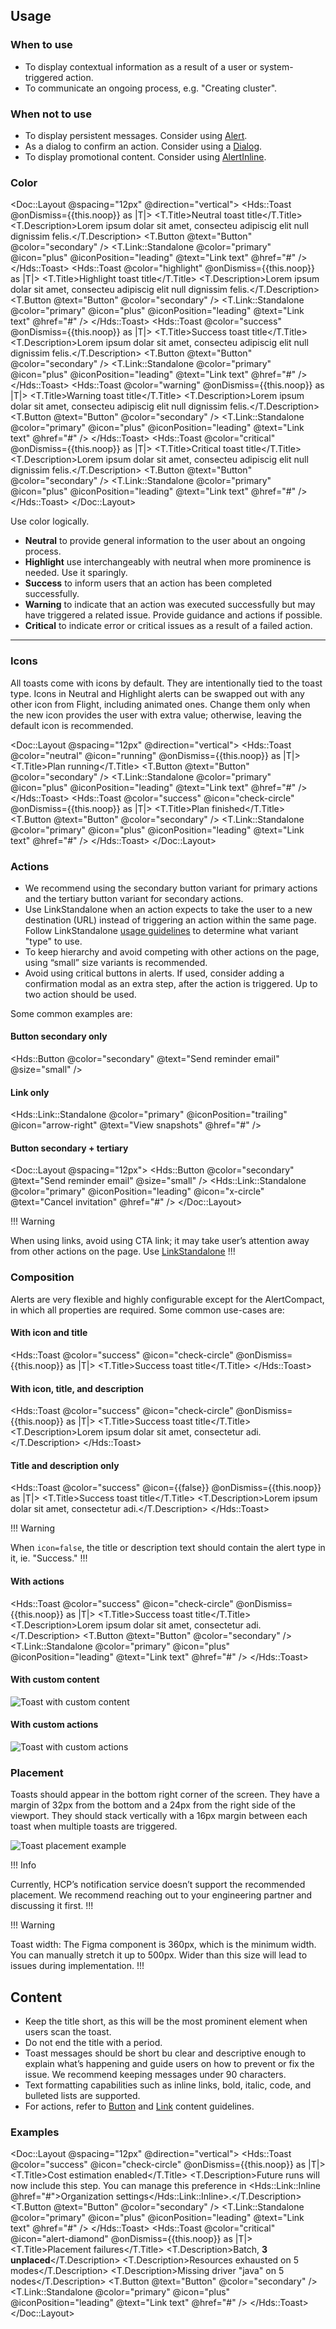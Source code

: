 ## Usage

### When to use

- To display contextual information as a result of a user or system-triggered action.
- To communicate an ongoing process, e.g. "Creating cluster".

### When not to use

- To display persistent messages. Consider using [Alert](/components/alert).
- As a dialog to confirm an action. Consider using a [Dialog](/components/dialog).
- To display promotional content. Consider using [AlertInline](/components/alert-inline).

### Color

<Doc::Layout @spacing="12px" @direction="vertical">
  <Hds::Toast @onDismiss={{this.noop}} as |T|>
    <T.Title>Neutral toast title</T.Title>
    <T.Description>Lorem ipsum dolar sit amet, consecteu adipiscig elit null dignissim felis.</T.Description>
    <T.Button @text="Button" @color="secondary" />
    <T.Link::Standalone @color="primary" @icon="plus" @iconPosition="leading" @text="Link text" @href="#" />
  </Hds::Toast>
  <Hds::Toast @color="highlight" @onDismiss={{this.noop}} as |T|>
    <T.Title>Highlight toast title</T.Title>
    <T.Description>Lorem ipsum dolar sit amet, consecteu adipiscig elit null dignissim felis.</T.Description>
    <T.Button @text="Button" @color="secondary" />
    <T.Link::Standalone @color="primary" @icon="plus" @iconPosition="leading" @text="Link text" @href="#" />
  </Hds::Toast>
  <Hds::Toast @color="success" @onDismiss={{this.noop}} as |T|>
    <T.Title>Success toast title</T.Title>
    <T.Description>Lorem ipsum dolar sit amet, consecteu adipiscig elit null dignissim felis.</T.Description>
    <T.Button @text="Button" @color="secondary" />
    <T.Link::Standalone @color="primary" @icon="plus" @iconPosition="leading" @text="Link text" @href="#" />
  </Hds::Toast>
  <Hds::Toast @color="warning" @onDismiss={{this.noop}} as |T|>
    <T.Title>Warning toast title</T.Title>
    <T.Description>Lorem ipsum dolar sit amet, consecteu adipiscig elit null dignissim felis.</T.Description>
    <T.Button @text="Button" @color="secondary" />
    <T.Link::Standalone @color="primary" @icon="plus" @iconPosition="leading" @text="Link text" @href="#" />
  </Hds::Toast>
  <Hds::Toast @color="critical" @onDismiss={{this.noop}} as |T|>
    <T.Title>Critical toast title</T.Title>
    <T.Description>Lorem ipsum dolar sit amet, consecteu adipiscig elit null dignissim felis.</T.Description>
    <T.Button @text="Button" @color="secondary" />
    <T.Link::Standalone @color="primary" @icon="plus" @iconPosition="leading" @text="Link text" @href="#" />
  </Hds::Toast>
</Doc::Layout>

Use color logically.

- **Neutral** to provide general information to the user about an ongoing process.
- **Highlight** use interchangeably with neutral when more prominence is needed. Use it sparingly.
- **Success** to inform users that an action has been completed successfully.
- **Warning** to indicate that an action was executed successfully but may have triggered a related issue. Provide guidance and actions if possible.
- **Critical** to indicate error or critical issues as a result of a failed action.

---

### Icons

All toasts come with icons by default. They are intentionally tied to the toast type. Icons in Neutral and Highlight alerts can be swapped out with any other icon from Flight, including animated ones. Change them only when the new icon provides the user with extra value; otherwise, leaving the default icon is recommended.

<Doc::Layout @spacing="12px" @direction="vertical">
  <Hds::Toast @color="neutral" @icon="running" @onDismiss={{this.noop}} as |T|>
    <T.Title>Plan running</T.Title>
    <T.Button @text="Button" @color="secondary" />
    <T.Link::Standalone @color="primary" @icon="plus" @iconPosition="leading" @text="Link text" @href="#" />
  </Hds::Toast>
  <Hds::Toast @color="success" @icon="check-circle" @onDismiss={{this.noop}} as |T|>
    <T.Title>Plan finished</T.Title>
    <T.Button @text="Button" @color="secondary" />
    <T.Link::Standalone @color="primary" @icon="plus" @iconPosition="leading" @text="Link text" @href="#" />
  </Hds::Toast>
</Doc::Layout>

### Actions

- We recommend using the secondary button variant for primary actions and the tertiary button variant for secondary actions.
- Use LinkStandalone when an action expects to take the user to a new destination (URL) instead of triggering an action within the same page. Follow LinkStandalone [usage guidelines](/components/link/link-standalone/#usage-guidelines) to determine what variant "type" to use.
- To keep hierarchy and avoid competing with other actions on the page, using “small” size variants is recommended.
- Avoid using critical buttons in alerts. If used, consider adding a confirmation modal as an extra step, after the action is triggered.
  Up to two action should be used.

Some common examples are:

#### Button secondary only

<Hds::Button @color="secondary" @text="Send reminder email" @size="small" />

#### Link only

<Hds::Link::Standalone @color="primary" @iconPosition="trailing" @icon="arrow-right" @text="View snapshots" @href="#" />

#### Button secondary + tertiary

<Doc::Layout @spacing="12px">
  <Hds::Button @color="secondary" @text="Send reminder email" @size="small" />
  <Hds::Link::Standalone @color="primary" @iconPosition="leading" @icon="x-circle" @text="Cancel invitation" @href="#" />
</Doc::Layout>

!!! Warning

When using links, avoid using CTA link; it may take user’s attention away from other actions on the page. Use [LinkStandalone](/components/link/link-standalone)
!!!

### Composition

Alerts are very flexible and highly configurable except for the AlertCompact, in which all properties are required. Some common use-cases are:

#### With icon and title

<Hds::Toast @color="success" @icon="check-circle" @onDismiss={{this.noop}} as |T|>
  <T.Title>Success toast title</T.Title>
</Hds::Toast>

#### With icon, title, and description

<Hds::Toast @color="success" @icon="check-circle" @onDismiss={{this.noop}} as |T|>
  <T.Title>Success toast title</T.Title>
  <T.Description>Lorem ipsum dolar sit amet, consectetur adi.</T.Description>
</Hds::Toast>

#### Title and description only

<Hds::Toast @color="success" @icon={{false}} @onDismiss={{this.noop}} as |T|>
  <T.Title>Success toast title</T.Title>
  <T.Description>Lorem ipsum dolar sit amet, consectetur adi.</T.Description>
</Hds::Toast>

!!! Warning 

When `icon=false`, the title or description text should contain the alert type in it, ie. "Success."
!!!

#### With actions

<Hds::Toast @color="success" @icon="check-circle" @onDismiss={{this.noop}} as |T|>
  <T.Title>Success toast title</T.Title>
  <T.Description>Lorem ipsum dolar sit amet, consectetur adi.</T.Description>
  <T.Button @text="Button" @color="secondary" />
  <T.Link::Standalone @color="primary" @icon="plus" @iconPosition="leading" @text="Link text" @href="#" />
</Hds::Toast>

#### With custom content

![Toast with custom content](/assets/components/toast/toast-custom-content.png)

#### With custom actions

![Toast with custom actions](/assets/components/toast/toast-custom-actions.png)

### Placement

Toasts should appear in the bottom right corner of the screen. They have a margin of 32px from the bottom and a 24px from the right side of the viewport. They should stack vertically with a 16px margin between each toast when multiple toasts are triggered.

![Toast placement example](/assets/components/toast/toast-placement.png)

!!! Info 

Currently, HCP’s notification service doesn’t support the recommended placement. We recommend reaching out to your engineering partner and discussing it first.
!!!

!!! Warning

Toast width: The Figma component is 360px, which is the minimum width. You can manually stretch it up to 500px. Wider than this size will lead to issues during implementation.
!!!

## Content

- Keep the title short, as this will be the most prominent element when users scan the toast.
- Do not end the title with a period.
- Toast messages should be short bu clear and descriptive enough to explain what’s happening and guide users on how to prevent or fix the issue. We recommend keeping messages under 90 characters.
- Text formatting capabilities such as inline links, bold, italic, code, and bulleted lists are supported.
- For actions, refer to [Button](/components/button) and [Link](/components/link) content guidelines.

### Examples

<Doc::Layout @spacing="12px" @direction="vertical">
  <Hds::Toast @color="success" @icon="check-circle" @onDismiss={{this.noop}} as |T|>
    <T.Title>Cost estimation enabled</T.Title>
    <T.Description>Future runs will now include this step. You can manage this preference in <Hds::Link::Inline @href="#">Organization settings</Hds::Link::Inline>.</T.Description>
    <T.Button @text="Button" @color="secondary" />
    <T.Link::Standalone @color="primary" @icon="plus" @iconPosition="leading" @text="Link text" @href="#" />
  </Hds::Toast>
  <Hds::Toast @color="critical" @icon="alert-diamond" @onDismiss={{this.noop}} as |T|>
    <T.Title>Placement failures</T.Title>
    <T.Description>Batch, <strong>3 unplaced</strong></T.Description>
    <T.Description>Resources exhausted on 5 modes</T.Description>
    <T.Description>Missing driver "java" on 5 nodes</T.Description>
    <T.Button @text="Button" @color="secondary" />
    <T.Link::Standalone @color="primary" @icon="plus" @iconPosition="leading" @text="Link text" @href="#" />
  </Hds::Toast>
</Doc::Layout>